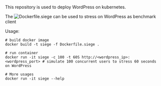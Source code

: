 
This repository is used to deploy WordPress on kubernetes.

The ![Dockerfile.siege](./Dockerfile.siege) can be used to stress on WordPress as benchmark client

Usage: 
```
# build docker image
docker build -t siege -f Dockerfile.siege .

# run container
docker run -it siege -c 100 -t 60S http://<wordpress_ip>:<wordpress_port> # simulate 100 concurrent users to stress 60 seconds on WordPress

# More usages
docker run -it siege --help

```


